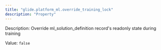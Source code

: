 ```yaml
---
title: "glide.platform_ml.override_training_lock"
description: "Property"
---
```


Description: Override ml_solution_definition record's readonly state during training

Value: `false`
